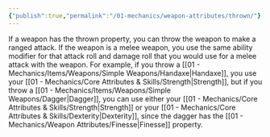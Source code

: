 ```yaml
---
{"publish":true,"permalink":"/01-mechanics/weapon-attributes/thrown/"}
---
```


If a weapon has the thrown property, you can throw the weapon to make a ranged attack. If the weapon is a melee weapon, you use the same ability modifier for that attack roll and damage roll that you would use for a melee attack with the weapon. For example, if you throw a [[01 - Mechanics/Items/Weapons/Simple Weapons/Handaxe\|Handaxe]], you use your [[01 - Mechanics/Core Attributes & Skills/Strength\|Strength]], but if you throw a [[01 - Mechanics/Items/Weapons/Simple Weapons/Dagger\|Dagger]], you can use either your [[01 - Mechanics/Core Attributes & Skills/Strength\|Strength]] or your [[01 - Mechanics/Core Attributes & Skills/Dexterity\|Dexterity]], since the dagger has the [[01 - Mechanics/Weapon Attributes/Finesse\|Finesse]] property.